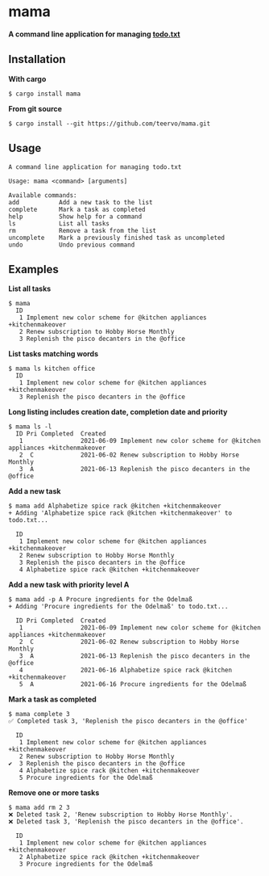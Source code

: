 # mama
**A command line application for managing [todo.txt](http://todotxt.org/)**

## Installation
**With cargo**
```console
$ cargo install mama
```
**From git source**
```console
$ cargo install --git https://github.com/teervo/mama.git
```

## Usage
```console
A command line application for managing todo.txt

Usage: mama <command> [arguments]

Available commands:
add           Add a new task to the list
complete      Mark a task as completed
help          Show help for a command
ls            List all tasks
rm            Remove a task from the list
uncomplete    Mark a previously finished task as uncompleted
undo          Undo previous command

```

## Examples
**List all tasks**
```console
$ mama
  ID
   1 Implement new color scheme for @kitchen appliances +kitchenmakeover
   2 Renew subscription to Hobby Horse Monthly
   3 Replenish the pisco decanters in the @office
```

**List tasks matching words**
```console
$ mama ls kitchen office
  ID
   1 Implement new color scheme for @kitchen appliances +kitchenmakeover
   3 Replenish the pisco decanters in the @office
```

**Long listing includes creation date, completion date and priority**
```console
$ mama ls -l
  ID Pri Completed  Created
   1                2021-06-09 Implement new color scheme for @kitchen appliances +kitchenmakeover
   2  C             2021-06-02 Renew subscription to Hobby Horse Monthly
   3  A             2021-06-13 Replenish the pisco decanters in the @office
```

**Add a new task**
```console
$ mama add Alphabetize spice rack @kitchen +kitchenmakeover
+ Adding 'Alphabetize spice rack @kitchen +kitchenmakeover' to todo.txt...

  ID
   1 Implement new color scheme for @kitchen appliances +kitchenmakeover
   2 Renew subscription to Hobby Horse Monthly
   3 Replenish the pisco decanters in the @office
   4 Alphabetize spice rack @kitchen +kitchenmakeover
```

**Add a new task with priority level A**
```console
$ mama add -p A Procure ingredients for the Odelmaß
+ Adding 'Procure ingredients for the Odelmaß' to todo.txt...

  ID Pri Completed  Created
   1                2021-06-09 Implement new color scheme for @kitchen appliances +kitchenmakeover
   2  C             2021-06-02 Renew subscription to Hobby Horse Monthly
   3  A             2021-06-13 Replenish the pisco decanters in the @office
   4                2021-06-16 Alphabetize spice rack @kitchen +kitchenmakeover
   5  A             2021-06-16 Procure ingredients for the Odelmaß
```

**Mark a task as completed**
```console
$ mama complete 3
✅ Completed task 3, 'Replenish the pisco decanters in the @office'

  ID
   1 Implement new color scheme for @kitchen appliances +kitchenmakeover
   2 Renew subscription to Hobby Horse Monthly
✔  3 Replenish the pisco decanters in the @office
   4 Alphabetize spice rack @kitchen +kitchenmakeover
   5 Procure ingredients for the Odelmaß
```

**Remove one or more tasks**
```console
$ mama add rm 2 3
❌ Deleted task 2, 'Renew subscription to Hobby Horse Monthly'.
❌ Deleted task 3, 'Replenish the pisco decanters in the @office'.

  ID
   1 Implement new color scheme for @kitchen appliances +kitchenmakeover
   2 Alphabetize spice rack @kitchen +kitchenmakeover
   3 Procure ingredients for the Odelmaß
```

